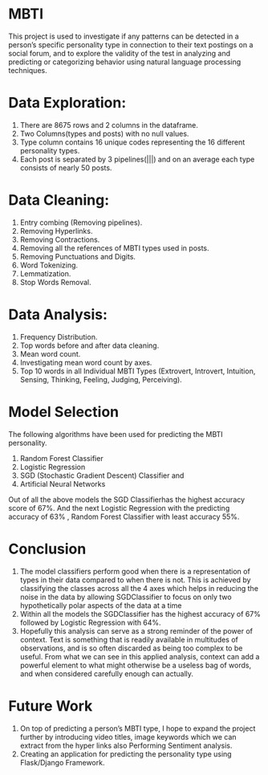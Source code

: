 # MBTI
This project is used to investigate if any patterns can be detected in a person’s specific personality type in connection to their text postings on a social forum, and to explore the validity of the test in analyzing and predicting or categorizing behavior using natural language processing techniques.

# Data Exploration:
1. There are 8675 rows and 2 columns in the dataframe.
2. Two Columns(types and posts) with no null values.
3. Type column contains 16 unique codes representing the 16 different personality types.
4. Each post is separated by 3 pipelines(|||) and on an average each type consists of nearly 50 posts.


# Data Cleaning:
1. Entry combing (Removing pipelines).
2. Removing Hyperlinks.
3. Removing Contractions.
4. Removing all the references of MBTI types used in posts.
5. Removing Punctuations and Digits.
6. Word Tokenizing.
7. Lemmatization.
8. Stop Words Removal.

# Data Analysis:
1. Frequency Distribution.
2. Top words before and after data cleaning.
3. Mean word count.
4. Investigating mean word count by axes.
5. Top 10 words in all Individual MBTI Types (Extrovert, Introvert, Intuition, Sensing, Thinking, Feeling, Judging, Perceiving).

# Model Selection
The following algorithms have been used for predicting the MBTI personality.
1. Random Forest Classifier
2. Logistic Regression
3. SGD (Stochastic Gradient Descent) Classifier and 
4. Artificial Neural Networks

Out of all the above models the SGD Classifierhas the highest accuracy score of 67%. And the next Logistic Regression with the predicting accuracy of 63% , Random Forest Classifier with least accuracy 55%.

# Conclusion
1. The model classifiers perform good when there is a representation of types in their data compared to when there is not. This is achieved by classifying the classes across all the 4 axes which helps in  reducing the noise in the data by allowing SGDClassifier to focus on only two hypothetically polar aspects of the data at a time
2. Within all the models the SGDClassifier has the highest accuracy of 67% followed by Logistic Regression with 64%.
3. Hopefully this analysis can serve as a strong reminder of the power of context. Text is something that is readily available in multitudes of observations, and is so often discarded as being too complex to be useful. From what we can see in this applied analysis, context can add a powerful element to what might otherwise be a useless bag of words, and when considered carefully enough can actually.

# Future Work
1. On top of predicting a person’s MBTI type, I hope to expand the project further by introducing video titles, image keywords which we can extract from the hyper links also Performing Sentiment analysis. 
2. Creating an application for predicting the personality type using Flask/Django Framework.

